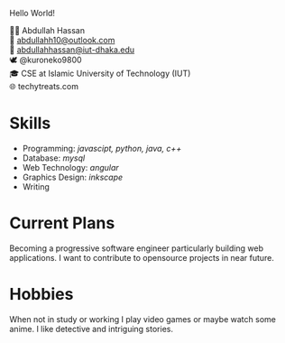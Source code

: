 Hello World!

🧔🏾 Abdullah Hassan<br>
📧 abdullahh10@outlook.com<br>
📧 abdullahhassan@iut-dhaka.edu<br>
🕊️ @kuroneko9800<br>
🎓 CSE at Islamic University of Technology (IUT)<br>
🌐 techytreats.com

<h1>Skills</h1>
<ul>
  <li>Programming: <i>javascipt, python, java, c++</i></li>
  <li>Database: <i>mysql</i></li>
  <li>Web Technology: <i>angular</i></li>
  <li>Graphics Design: <i>inkscape</i></li>
  <li>Writing</li>
 </ul>
 
 <h1>Current Plans</h1>
 <p>Becoming a progressive software engineer particularly building web applications. I want to contribute to opensource projects in near future.</p>
 
 <h1>Hobbies</h1>
 When not in study or working I play video games or maybe watch some anime. I like detective and intriguing stories.


<!---
AbdullahH10/AbdullahH10 is a ✨ special ✨ repository because its `README.md` (this file) appears on your GitHub profile.
You can click the Preview link to take a look at your changes.
--->
